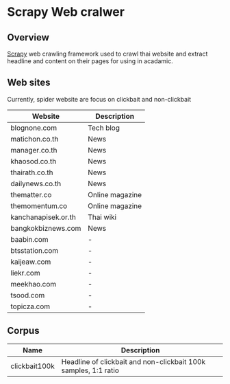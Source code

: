 # Scrapy Web cralwer
## Overview
[Scrapy](https://scrapy.org) web crawling framework used to crawl thai website and extract headline and content on their pages for using in acadamic.


## Web sites
Currently, spider website are focus on clickbait and non-clickbait 

| Website                           | Description           |
|-----------------------------------|-----------------------|
| blognone.com                      | Tech blog             |
| matichon.co.th                    | News                  |
| manager.co.th                     | News                  |
| khaosod.co.th                     | News                  |
| thairath.co.th                    | News                  |
| dailynews.co.th                   | News                  |
| thematter.co                      | Online magazine       |
| themomentum.co                    | Online magazine       |
| kanchanapisek.or.th               | Thai wiki             | 
| bangkokbiznews.com                | News                  |
| baabin.com                        | -                     |
| btsstation.com                    | -                     |
| kaijeaw.com                       | -                     |
| liekr.com                         | -                     |
| meekhao.com                       | -                     |
| tsood.com                         | -                     |
| topicza.com                       | -                     |


## Corpus
| Name                              | Description                     |
|-----------------------------------|---------------------------------|
| clickbait100k                     | Headline of clickbait and non-clickbait 100k samples,  1:1 ratio |






